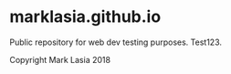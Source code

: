 # marklasia.github.io

Public repository for web dev testing purposes. Test123.

Copyright Mark Lasia 2018
